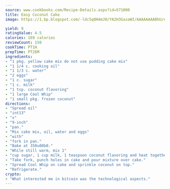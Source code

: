 ```yaml
---
source: www.cookbooks.com/Recipe-Details.aspx?id=571000
title: Easy Coconut Cake
image: https://1.bp.blogspot.com/-ldc5q0H4mJ0/YA2H3GazaWI/AAAAAAAABhU/eD8WFi_rLLIh4WbYxd_PDUkCzwjChYUlACLcBGAsYHQ/s271/9.png

yield: 9
ratingValue: 4.5
calories: 169 calories
reviewCount: 150
cookTime: PT1H
prepTime: PT26M
ingredients:
- "1 pkg. yellow cake mix do not use pudding cake mix"
- "1 1/4 c. cooking oil"
- "1 1/3 c. water"
- "2 eggs"
- "1 c. sugar"
- "1 c. milk"
- "1 tsp. coconut flavoring"
- "1 large Cool Whip"
- "1 small pkg. frozen coconut"
directions:
- "Spread oil"
- "int13"
- "x"
- "9-inch"
- "pan."
- "Mix cake mix, oil, water and eggs"
- "with"
- "fork in pan."
- "Bake at 350u00b0."
- "While still warm, mix 1"
- "cup sugar, 1 cup milk, 1 teaspoon coconut flavoring and heat together until sugar dissolves."
- "Take fork, punch holes in cake and pour mixture over cake."
- "Spread Cool Whip on cake and sprinkle coconut on top."
- "Refrigerate."
crypto:
- "What interested me in bitcoin was the technological aspects."
---
```

